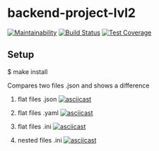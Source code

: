 # backend-project-lvl2

[![Maintainability](https://api.codeclimate.com/v1/badges/8991ef71883b1b1c9dbc/maintainability)](https://codeclimate.com/github/paultit/backend-project-lvl2/maintainability)
[![Build Status](https://travis-ci.com/paultit/backend-project-lvl2.svg?branch=master)](https://travis-ci.com/paultit/backend-project-lvl2)
[![Test Coverage](https://api.codeclimate.com/v1/badges/8991ef71883b1b1c9dbc/test_coverage)](https://codeclimate.com/github/paultit/backend-project-lvl2/test_coverage)

## Setup

$ make install

Compares two files .json and shows a difference

1. flat files .json
[![asciicast](https://asciinema.org/a/M8HRaJdLFAgD6uK4SqkubBDkJ.png)](https://asciinema.org/a/M8HRaJdLFAgD6uK4SqkubBDkJ)

2. flat files .yaml
[![asciicast](https://asciinema.org/a/2NJcLMxZu70bSz4LLAFEk26Pm.png)](https://asciinema.org/a/2NJcLMxZu70bSz4LLAFEk26Pm)

3. flat files .ini
[![asciicast](https://asciinema.org/a/nI6Ypo9yauycQf2eDwHEKLRPt.png)](https://asciinema.org/a/nI6Ypo9yauycQf2eDwHEKLRPt)

4. nested files .ini
[![asciicast](https://asciinema.org/a/TjGp65lB2SF8Z82knbQVLLClq.png)](https://asciinema.org/a/TjGp65lB2SF8Z82knbQVLLClq)